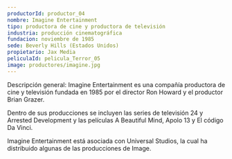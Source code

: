 ```yaml
---
productorId: productor_04
nombre: Imagine Entertainment
tipo: productora de cine y productora de televisión
industria: producción cinematográfica
fundacion: noviembre de 1985
sede: Beverly Hills (Estados Unidos)
propietario: Jax Media
peliculaId: pelicula_Terror_05
image: productores/imagine.jpg
---
```


Descripción general:
Imagine Entertainment es una compañía productora de cine y televisión fundada en 1985 por el director Ron Howard y el productor Brian Grazer.

Dentro de sus producciones se incluyen las series de televisión 24 y Arrested Development y las películas A Beautiful Mind, Apolo 13 y El código Da Vinci.

Imagine Entertainment está asociada con Universal Studios, la cual ha distribuido algunas de las producciones de Image.